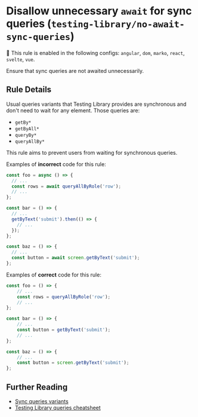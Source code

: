 # Disallow unnecessary `await` for sync queries (`testing-library/no-await-sync-queries`)

💼 This rule is enabled in the following configs: `angular`, `dom`, `marko`, `react`, `svelte`, `vue`.

<!-- end auto-generated rule header -->

Ensure that sync queries are not awaited unnecessarily.

## Rule Details

Usual queries variants that Testing Library provides are synchronous and
don't need to wait for any element. Those queries are:

- `getBy*`
- `getByAll*`
- `queryBy*`
- `queryAllBy*`

This rule aims to prevent users from waiting for synchronous queries.

Examples of **incorrect** code for this rule:

```js
const foo = async () => {
  // ...
  const rows = await queryAllByRole('row');
  // ...
};

const bar = () => {
  // ...
  getByText('submit').then(() => {
    // ...
  });
};

const baz = () => {
  // ...
  const button = await screen.getByText('submit');
};
```

Examples of **correct** code for this rule:

```js
const foo = () => {
	// ...
	const rows = queryAllByRole('row');
	// ...
};

const bar = () => {
	// ...
	const button = getByText('submit');
	// ...
};

const baz = () => {
	// ...
	const button = screen.getByText('submit');
};
```

## Further Reading

- [Sync queries variants](https://testing-library.com/docs/dom-testing-library/api-queries#variants)
- [Testing Library queries cheatsheet](https://testing-library.com/docs/dom-testing-library/cheatsheet#queries)

